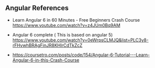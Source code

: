 ## Angular References

* Learn Angular 6 in 60 Minutes - Free Beginners Crash Course
https://www.youtube.com/watch?v=z4JUm0Bq9AM


* Angular 6 complete ( This is based on angular 5)
https://www.youtube.com/watch?v=0eWrpsCLMJQ&list=PLC3y8-rFHvwhBRAgFinJR8KHIrCdTkZcZ

* https://coursetro.com/posts/code/154/Angular-6-Tutorial---Learn-Angular-6-in-this-Crash-Course
